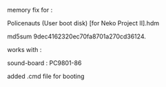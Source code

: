 memory fix for :

Policenauts (User boot disk) [for Neko Project II].hdm

md5sum 9dec4162320ec70fa8701a270cd36124.

works with :

sound-board : PC9801-86

added .cmd file for booting
